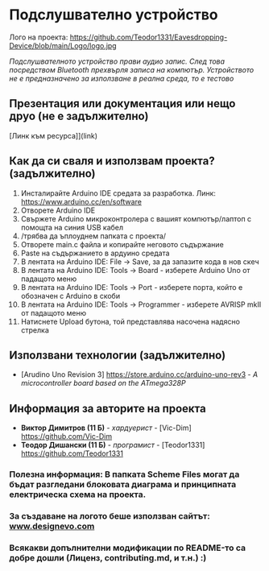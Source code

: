 # Подслушвателно устройство

Лого на проекта: https://github.com/Teodor1331/Eavesdropping-Device/blob/main/Logo/logo.jpg

*Подслушвателното устройство прави аудио запис. След това посредством Bluetooth прехвърля записа на компютър.*
*Устройството не е предназначено за използване в реална среда, то е тестово*

## Презентация или документация или нещо друо (не е задължително)
[Линк към ресурса]](link)

## Как да си сваля и използвам проекта? (задължително)
1) Инсталирайте Arduino IDE средата за разработка. Линк: https://www.arduino.cc/en/software
2) Отворете Arduino IDE
3) Свържете Arduino микроконтролера с вашият компютър/лаптоп с помощта на синия USB кабел
4) /трябва да ъплоуднем папката с проекта/
5) Отворете main.c файла и копирайте неговото съдържание
6) Paste на съдържанието в ардуино средата
7) В лентата на Arduino IDE: File -> Save, за да запазите кода в нов скеч
8) В лентата на Arduino IDE: Tools -> Board - изберете Arduino Uno от падащото меню
9) В лентата на Arduino IDE: Tools -> Port - изберете порта, който е обозначен с Arduino в скоби
10) В лентата на Arduino IDE: Tools -> Programmer - изберете AVRISP mkII от падащото меню
11) Натиснете Upload бутона, той представлява насочена надясно стрелка

## Използвани технологии (задължително)

* [Arudino Uno Revision 3] https://store.arduino.cc/arduino-uno-rev3 - *A microcontroller board based on the ATmega328P*

## Информация за авторите на проекта

* **Виктор Димитров (11 Б)** - *хардуерист* - [Vic-Dim] https://github.com/Vic-Dim
* **Теодор Дишански (11 Б)** - *програмист* - [Teodor1331] https://github.com/Teodor1331

### Полезна информация: В папката Scheme Files могат да бъдат разгледани блоковата диаграма и принципната електрическа схема на проекта.

### За създаване на логото беше използван сайтът: www.designevo.com
### Всякакви допълнителни модификации по README-то са добре дошли (Лиценз, contributing.md, и т.н.) :)
